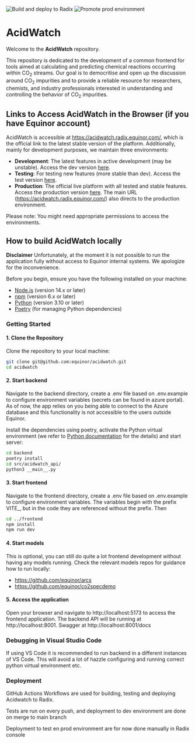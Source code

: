 ![Build and deploy to Radix](https://api.radix.equinor.com/api/v1/applications/acidwatch/environments/dev/buildstatus)
![Promote prod environment](https://api.radix.equinor.com/api/v1/applications/acidwatch/environments/prod/buildstatus?pipeline=promote)

# AcidWatch

Welcome to the **AcidWatch** repository.

This repository is dedicated to the development of a common frontend for tools aimed at calculating and predicting chemical reactions occurring within CO<sub>2</sub> streams. Our goal is to democritise and open up the discussion around CO<sub>2</sub> impurities and to provide a reliable resource for researchers, chemists, and industry professionals interested in understanding and controlling the behavior of CO<sub>2</sub> impurities.

## Links to Access AcidWatch in the Browser (if you have Equinor account)

AcidWatch is accessible at https://acidwatch.radix.equinor.com/, which is the official link to the latest stable version of the platform. Additionally, mainly for development purposes, we maintain three environments:

-   **Development**: The latest features in active development (may be unstable). Access the dev version [here](https://frontend-acidwatch-dev.radix.equinor.com/).
-   **Testing**: For testing new features (more stable than dev). Access the test version [here](https://frontend-acidwatch-test.radix.equinor.com/).
-   **Production**: The official live platform with all tested and stable features. Access the production version [here](https://frontend-acidwatch-prod.radix.equinor.com/). The main URL (https://acidwatch.radix.equinor.com/) also directs to the production environment.

Please note: You might need appropriate permissions to access the environments.

## How to build AcidWatch locally 

**Disclaimer** Unfortunately, at the moment it is not possible to run the application fully without access to Equinor internal systems. We apologize for the inconvenience.

Before you begin, ensure you have the following installed on your machine:

-   [Node.js](https://nodejs.org/) (version 14.x or later)
-   [npm](https://www.npmjs.com/) (version 6.x or later)
-   [Python](https://www.python.org/) (version 3.10 or later)
-   [Poetry](https://python-poetry.org/) (for managing Python dependencies)

### Getting Started

#### 1. Clone the Repository

Clone the repository to your local machine:

```sh
git clone git@github.com:equinor/acidwatch.git
cd acidwatch
```

#### 2. Start backend

Navigate to the backend directory, create a .env file based on .env.example to configure environment variables (secrets can be found in azure portal). As of now, the app relies on you being able to connect to the Azure database and this functionality is not accessible to the users outside Equinor.

Install the dependencies using poetry, activate the Python virtual environment (we refer to [Python documentation](https://docs.python.org/3/library/venv.html) for the details) and start server:

```sh
cd backend
poetry install
cd src/acidwatch_api/
python3 __main__.py
```

#### 3. Start frontend

Navigate to the frontend directory, create a .env file based on .env.example to configure environment variables. The variables begin with the prefix VITE\_, but in the code they are referenced without the prefix. Then

```sh
cd ../frontend
npm install
npm run dev
```

#### 4. Start models

This is optional, you can still do quite a lot frontend development without having any models running. Check the relevant models repos for guidance how to run locally:

-   https://github.com/equinor/arcs
-   https://github.com/equinor/co2specdemo

#### 5. Access the application

Open your browser and navigate to http://localhost:5173 to access the frontend application. The backend API will be running at http://localhost:8001. Swagger at http://localhost:8001/docs

### Debugging in Visual Studio Code

If using VS Code it is recommended to run backend in a different instances of VS Code. This will avoid a lot of hazzle configuring and running correct python virtual environment etc.

### Deployment

GitHub Actions Workflows are used for building, testing and deploying Acidwatch to Radix.

Tests are run on every push, and deployment to dev environment are done on merge to main branch

Deployment to test en prod environment are for now done manually in Radix console
